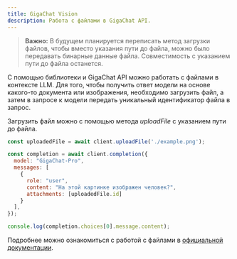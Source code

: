 ```yaml
---
title: GigaChat Vision
description: Работа с файлами в GigaChat API.
---
```


> **Важно:** В будущем планируется переписать метод загрузки файлов, чтобы вместо указания пути до файла, можно было передавать бинарные данные файла. Совместимость с указанием пути до файла останется.

С помощью библиотеки и GigaChat API можно работать с файлами в контексте LLM. Для того, чтобы получить ответ модели на основе какого-то документа или изображения, необходимо загрузить файл, а затем в запросе к модели передать уникальный идентификатор файла в запрос.

Загрузить файл можно с помощью метода *uploadFile* с указанием пути до файла.

```javascript
const uploadedFile = await client.uploadFile('./example.png');

const completion = await client.completion({
  model: "GigaChat-Pro",
  messages: [
    {
      role: "user",
      content: "На этой картинке изображен человек?",
      attachments: [uploadedFile.id]
    }
  ],
});

console.log(completion.choices[0].message.content);
```

Подробнее можно ознакомиться с работой с файлами в [официальной документации](https://developers.sber.ru/docs/ru/gigachat/api/working-with-files).